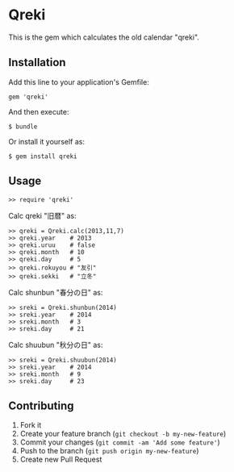 # Qreki

This is the gem which calculates the old calendar "qreki".

## Installation

Add this line to your application's Gemfile:

    gem 'qreki'

And then execute:

    $ bundle

Or install it yourself as:

    $ gem install qreki

## Usage

    >> require 'qreki'

Calc qreki "旧暦" as:

    >> qreki = Qreki.calc(2013,11,7)
    >> qreki.year    # 2013
    >> qreki.uruu    # false
    >> qreki.month   # 10
    >> qreki.day     # 5
    >> qreki.rokuyou # "友引"
    >> qreki.sekki   # "立冬"

Calc shunbun "春分の日" as:

    >> sreki = Qreki.shunbun(2014)
    >> sreki.year    # 2014
    >> sreki.month   # 3
    >> sreki.day     # 21

Calc shuubun "秋分の日" as:

    >> sreki = Qreki.shuubun(2014)
    >> sreki.year    # 2014
    >> sreki.month   # 9
    >> sreki.day     # 23

## Contributing

1. Fork it
2. Create your feature branch (`git checkout -b my-new-feature`)
3. Commit your changes (`git commit -am 'Add some feature'`)
4. Push to the branch (`git push origin my-new-feature`)
5. Create new Pull Request
